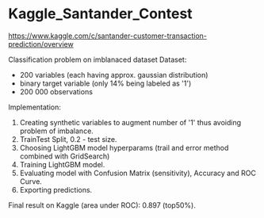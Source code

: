 # Kaggle_Santander_Contest
https://www.kaggle.com/c/santander-customer-transaction-prediction/overview 

Classification problem on imblanaced dataset
Dataset:
  - 200 variables (each having approx. gaussian distribution)
  - binary target variable (only 14% being labeled as '1')
  - 200 000 observations

Implementation:
1. Creating synthetic variables to augment number of '1' thus avoiding problem of imbalance.
2. TrainTest Split, 0.2 - test size.
3. Choosing LightGBM model hyperparams (trail and error method combined with GridSearch)
4. Training LightGBM model. 
5. Evaluating model with Confusion Matrix (sensitivity), Accuracy and ROC Curve. 
6. Exporting predictions. 

Final result on Kaggle (area under ROC): 0.897 (top50%). 
  
